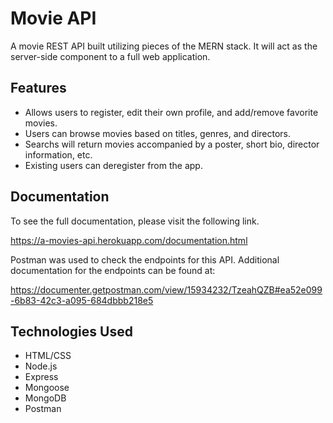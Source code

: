 # Movie API
A movie REST API built utilizing pieces of the MERN stack. It will act as the server-side component to a full web application. 
## Features
* Allows users to register, edit their own profile, and add/remove favorite movies.
* Users can browse movies based on titles, genres, and directors.
* Searchs will return movies accompanied by a poster, short bio, director information, etc.
* Existing users can deregister from the app.
## Documentation
To see the full documentation, please visit the following link.

https://a-movies-api.herokuapp.com/documentation.html

Postman was used to check the endpoints for this API. Additional documentation for the endpoints can be found at: 

https://documenter.getpostman.com/view/15934232/TzeahQZB#ea52e099-6b83-42c3-a095-684dbbb218e5
## Technologies Used
* HTML/CSS
* Node.js
* Express
* Mongoose
* MongoDB
* Postman
